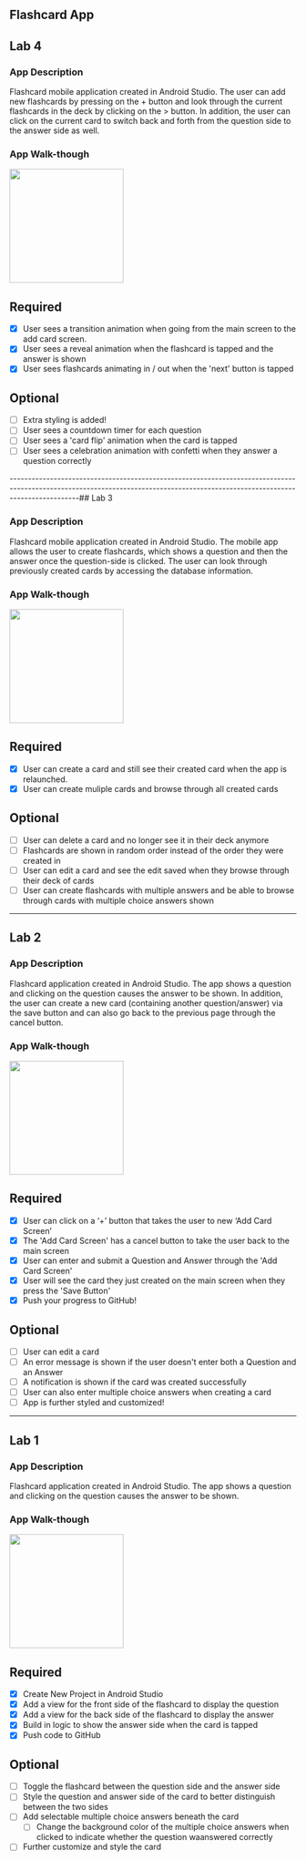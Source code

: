 ## Flashcard App
## Lab 4

### App Description
Flashcard mobile application created in Android Studio. The user can add new flashcards by pressing on the + button and look through the current flashcards in the deck by clicking on the > button. In addition, the user can click on the current card to switch back and forth from the question side to the answer side as well.

### App Walk-though
<img src="https://github.com/judylee05/Flashcard_App/blob/master/codepath_lab4_gif.gif" width=200><br>

## Required
- [x] User sees a transition animation when going from the main screen to the add card screen.
- [x] User sees a reveal animation when the flashcard is tapped and the answer is shown
- [x] User sees flashcards animating in / out when the 'next' button is tapped

## Optional
- [ ] Extra styling is added!
- [ ] User sees a countdown timer for each question
- [ ] User sees a 'card flip' animation when the card is tapped
- [ ] User sees a celebration animation with confetti when they answer a question correctly

-------------------------------------------------------------------------------------------------------------------------------------------------------------------------------## Lab 3

### App Description
Flashcard mobile application created in Android Studio. The mobile app allows the user to create flashcards, which shows a question and then the answer once the question-side is clicked. The user can look through previously created cards by accessing the database information.

### App Walk-though
<img src="https://github.com/judylee05/Flashcard_App/blob/master/codepath_lab3_gif.gif" width=200><br>

## Required
- [x] User can create a card and still see their created card when the app is relaunched.
- [x] User can create muliple cards and browse through all created cards

## Optional
- [ ] User can delete a card and no longer see it in their deck anymore
- [ ] Flashcards are shown in random order instead of the order they were created in
- [ ] User can edit a card and see the edit saved when they browse through their deck of cards
- [ ] User can create flashcards with multiple answers and be able to browse through cards with multiple choice answers shown

--------------------------------------------------------------------------------------------------------------------------------------------------------------------------------
## Lab 2

### App Description
Flashcard application created in Android Studio. The app shows a question and clicking on the question causes the answer to be shown. In addition, the user can create a new card (containing another question/answer) via the save button and can also go back to the previous page through the cancel button.

### App Walk-though
<img src="https://github.com/judylee05/Flashcard_App/blob/master/flashcard_app_lab2.gif" width=200><br>

## Required
- [x] User can click on a ‘+’ button that takes the user to new ‘Add Card Screen’
- [x] The 'Add Card Screen' has a cancel button to take the user back to the main screen
- [x] User can enter and submit a Question and Answer through the 'Add Card Screen'
- [x] User will see the card they just created on the main screen when they press the 'Save Button'
- [x] Push your progress to GitHub!

## Optional
- [ ] User can edit a card
- [ ] An error message is shown if the user doesn't enter both a Question and an Answer
- [ ] A notification is shown if the card was created successfully
- [ ] User can also enter multiple choice answers when creating a card
- [ ] App is further styled and customized!

-------------------------------------------------------------------------------------------------------------------------------------------------------------------------------
## Lab 1

### App Description
Flashcard application created in Android Studio. The app shows a question and clicking on the question causes the answer to be shown.

### App Walk-though
<img src="https://github.com/judylee05/Flashcard_App/blob/master/flashcard_app.gif" width=200><br>

## Required
- [x] Create New Project in Android Studio
- [x] Add a view for the front side of the flashcard to display the question
- [x] Add a view for the back side of the flashcard to display the answer
- [x] Build in logic to show the answer side when the card is tapped
- [x] Push code to GitHub
## Optional
- [ ] Toggle the flashcard between the question side and the answer side
- [ ] Style the question and answer side of the card to better distinguish between the two sides
- [ ] Add selectable multiple choice answers beneath the card
   - [ ] Change the background color of the multiple choice answers when clicked to indicate whether the question waanswered correctly
- [ ] Further customize and style the card
